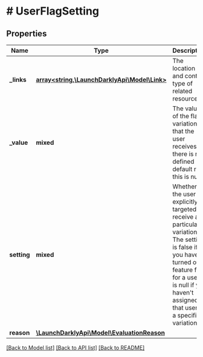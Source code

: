# # UserFlagSetting

## Properties

Name | Type | Description | Notes
------------ | ------------- | ------------- | -------------
**_links** | [**array<string,\LaunchDarklyApi\Model\Link>**](Link.md) | The location and content type of related resources. |
**_value** | **mixed** | The value of the flag variation that the user receives. If there is no defined default rule, this is null. |
**setting** | **mixed** | Whether the user is explicitly targeted to receive a particular variation. The setting is false if you have turned off a feature flag for a user. It is null if you haven&#39;t assigned that user to a specific variation. |
**reason** | [**\LaunchDarklyApi\Model\EvaluationReason**](EvaluationReason.md) |  | [optional]

[[Back to Model list]](../../README.md#models) [[Back to API list]](../../README.md#endpoints) [[Back to README]](../../README.md)
